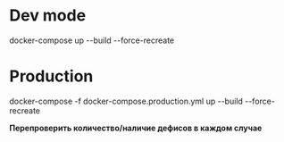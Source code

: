 # Dev mode

docker-compose up --build --force-recreate

# Production

docker-compose -f docker-compose.production.yml up --build --force-recreate

**Перепроверить количество/наличие дефисов в каждом случае**
